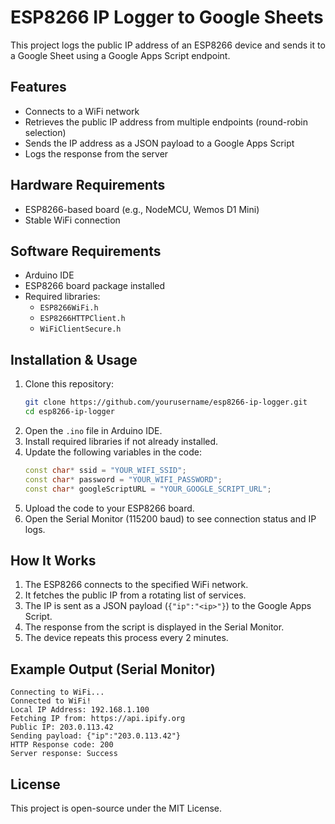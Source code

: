 # ESP8266 IP Logger to Google Sheets

This project logs the public IP address of an ESP8266 device and sends it to a Google Sheet using a Google Apps Script endpoint.

## Features
- Connects to a WiFi network
- Retrieves the public IP address from multiple endpoints (round-robin selection)
- Sends the IP address as a JSON payload to a Google Apps Script
- Logs the response from the server

## Hardware Requirements
- ESP8266-based board (e.g., NodeMCU, Wemos D1 Mini)
- Stable WiFi connection

## Software Requirements
- Arduino IDE
- ESP8266 board package installed
- Required libraries:
  - `ESP8266WiFi.h`
  - `ESP8266HTTPClient.h`
  - `WiFiClientSecure.h`

## Installation & Usage
1. Clone this repository:
   ```sh
   git clone https://github.com/yourusername/esp8266-ip-logger.git
   cd esp8266-ip-logger
   ```
2. Open the `.ino` file in Arduino IDE.
3. Install required libraries if not already installed.
4. Update the following variables in the code:
   ```cpp
   const char* ssid = "YOUR_WIFI_SSID";
   const char* password = "YOUR_WIFI_PASSWORD";
   const char* googleScriptURL = "YOUR_GOOGLE_SCRIPT_URL";
   ```
5. Upload the code to your ESP8266 board.
6. Open the Serial Monitor (115200 baud) to see connection status and IP logs.

## How It Works
1. The ESP8266 connects to the specified WiFi network.
2. It fetches the public IP from a rotating list of services.
3. The IP is sent as a JSON payload (`{"ip":"<ip>"}`) to the Google Apps Script.
4. The response from the script is displayed in the Serial Monitor.
5. The device repeats this process every 2 minutes.

## Example Output (Serial Monitor)
```
Connecting to WiFi...
Connected to WiFi!
Local IP Address: 192.168.1.100
Fetching IP from: https://api.ipify.org
Public IP: 203.0.113.42
Sending payload: {"ip":"203.0.113.42"}
HTTP Response code: 200
Server response: Success
```

## License
This project is open-source under the MIT License.
